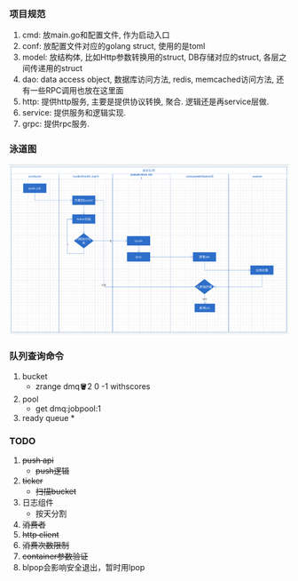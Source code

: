 ### 项目规范
1. cmd: 放main.go和配置文件, 作为启动入口
2. conf: 放配置文件对应的golang struct, 使用的是toml
3. model: 放结构体, 比如Http参数转换用的struct, DB存储对应的struct, 各层之间传递用的struct
4. dao: data access object, 数据库访问方法, redis, memcached访问方法, 还有一些RPC调用也放在这里面
5. http: 提供http服务, 主要是提供协议转换, 聚合. 逻辑还是再service层做.
6. service: 提供服务和逻辑实现.
7. grpc: 提供rpc服务.

### 泳道图
![img.png](img.png)

### 队列查询命令
1. bucket
   * zrange dmq:bucket:2 0 -1 withscores
2. pool
   * get dmq:jobpool:1
3. ready queue
   * 
### TODO
1. ~~push api~~
   * ~~push逻辑~~
2. ~~ticker~~
   * ~~扫描bucket~~
3. 日志组件
   * 按天分割
4. ~~消费者~~
5. ~~http client~~
5. ~~消费次数限制~~
5. ~~container参数验证~~
6. blpop会影响安全退出，暂时用lpop
